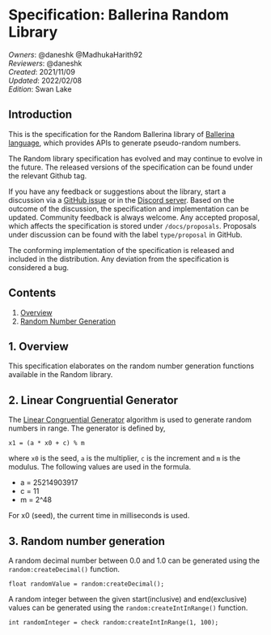 # Specification: Ballerina Random Library

_Owners_: @daneshk @MadhukaHarith92  
_Reviewers_: @daneshk  
_Created_: 2021/11/09  
_Updated_: 2022/02/08  
_Edition_: Swan Lake  

## Introduction
This is the specification for the Random Ballerina library of [Ballerina language](https://ballerina.io/), which provides APIs to generate pseudo-random numbers.

The Random library specification has evolved and may continue to evolve in the future. The released versions of the specification can be found under the relevant Github tag.

If you have any feedback or suggestions about the library, start a discussion via a [GitHub issue](https://github.com/ballerina-platform/ballerina-standard-library/issues) or in the [Discord server](https://discord.gg/ballerinalang). Based on the outcome of the discussion, the specification and implementation can be updated. Community feedback is always welcome. Any accepted proposal, which affects the specification is stored under `/docs/proposals`. Proposals under discussion can be found with the label `type/proposal` in GitHub.

The conforming implementation of the specification is released and included in the distribution. Any deviation from the specification is considered a bug.

## Contents

1. [Overview](#1-overview)
2. [Random Number Generation](#2-random-number-generation)

## 1. Overview
This specification elaborates on the random number generation functions available in the Random library.

## 2. Linear Congruential Generator
The [Linear Congruential Generator](https://en.wikipedia.org/wiki/Linear_congruential_generator) algorithm is used to generate random numbers in range. The generator is defined by,
```
x1 = (a * x0 + c) % m
```

where `x0` is the seed, `a` is the multiplier, `c` is the increment and `m` is the modulus. The following values are used in the formula.
- a = 25214903917
- c = 11
- m = 2^48

For x0 (seed), the current time in milliseconds is used.

## 3. Random number generation
A random decimal number between 0.0 and 1.0 can be generated using the `random:createDecimal()` function.
```ballerina
float randomValue = random:createDecimal();
```

A random integer between the given start(inclusive) and end(exclusive) values can be generated using the `random:createIntInRange()` function.
```ballerina
int randomInteger = check random:createIntInRange(1, 100);
```

